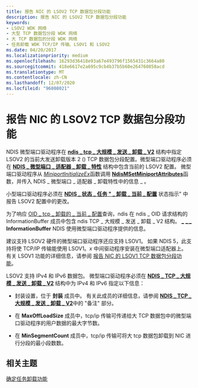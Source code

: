 ```yaml
---
title: 报告 NIC 的 LSOV2 TCP 数据包分段功能
description: 报告 NIC 的 LSOV2 TCP 数据包分段功能
keywords:
- LSOV2 WDK 网络
- 大型 TCP 数据包分段 WDK 网络
- 大 TCP 数据包的分段 WDK 网络
- 任务卸载 WDK TCP/IP 传输、LSOV1 和 LSOV2
ms.date: 04/20/2017
ms.localizationpriority: medium
ms.openlocfilehash: 16293d36418e93a67e493796f1565431c3664a80
ms.sourcegitcommit: 418e6617e2a695c9cb4b37b5b60e264760858acd
ms.translationtype: MT
ms.contentlocale: zh-CN
ms.lasthandoff: 12/07/2020
ms.locfileid: "96808021"
---
```

# <a name="reporting-a-nics-lsov2-tcp-packet-segmentation-capabilities"></a>报告 NIC 的 LSOV2 TCP 数据包分段功能





NDIS 微型端口驱动程序在 [**ndis \_ tcp \_ 大规模 \_ 发送 \_ 卸载 \_ V2**](/windows-hardware/drivers/ddi/ntddndis/ns-ntddndis-_ndis_tcp_large_send_offload_v2) 结构中指定 LSOV2 的当前大发送卸载版本 2 () TCP 数据包分段配置。微型端口驱动程序必须在 [**NDIS \_ 微型端口 \_ 适配器 \_ 卸载 \_ 特性**](/windows-hardware/drivers/ddi/ndis/ns-ndis-_ndis_miniport_adapter_offload_attributes) 结构中包含当前的 LSOV2 配置。 微型端口驱动程序从 [*MiniportInitializeEx*](/windows-hardware/drivers/ddi/ndis/nc-ndis-miniport_initialize)函数调用 [**NdisMSetMiniportAttributes**](/windows-hardware/drivers/ddi/ndis/nf-ndis-ndismsetminiportattributes)函数，并传入 NDIS \_ 微型端口 \_ 适配器 \_ 卸载特性中的信息 \_ 。

小型端口驱动程序必须在 [**NDIS \_ 状态 \_ 任务 " \_ 卸载 \_ 当前 \_ 配置**](./ndis-status-task-offload-current-config.md) 状态指示" 中报告 LSOV2 配置中的更改。

为了响应 [OID \_ tcp \_ 卸载的 \_ 当前 \_ 配置](./oid-tcp-offload-current-config.md)查询，ndis 在 ndis \_ OID 请求结构的 InformationBuffer 成员中包含 ndis TCP \_ 大规模 \_ 发送 \_ 卸载 \_ V2 结构。 [**\_**](/windows-hardware/drivers/ddi/ntddndis/ns-ntddndis-_ndis_offload) [**\_ \_**](/windows-hardware/drivers/ddi/ndis/ns-ndis-_ndis_oid_request) **InformationBuffer** NDIS 使用微型端口驱动程序提供的信息。

建议支持 LSOV2 硬件的微型端口驱动程序还应支持 LSOV1。 如果 NDIS 5，此支持将使 TCP/IP 传输能使用 LSOV1。*x* 中间驱动程序安装在微型端口适配器上。 有关 LSOV1 功能的详细信息，请参阅 [报告 NIC 的 LSOV1 TCP 数据包分段功能](reporting-a-nic-s-lsov1-tcp-packet-segmentation-capabilities.md)。

LSOV2 支持 IPv4 和 IPv6 数据包。 微型端口驱动程序必须在 [**NDIS \_ TCP \_ 大规模 \_ 发送 \_ 卸载 \_ V2**](/windows-hardware/drivers/ddi/ntddndis/ns-ntddndis-_ndis_tcp_large_send_offload_v2) 结构中为 IPv4 和 IPv6 指定以下信息：

-   封装设置，位于 **封装** 成员中。 有关此成员的详细信息，请参阅 [**NDIS \_ TCP \_ 大规模 \_ 发送 \_ 卸载 \_ V2**](/windows-hardware/drivers/ddi/ntddndis/ns-ntddndis-_ndis_tcp_large_send_offload_v2)中的 "备注" 部分。

-   在 **MaxOffLoadSize** 成员中，tcp/ip 传输可传递给大 TCP 数据包中的微型端口驱动程序的用户数据的最大字节数。

-   在 **MinSegmentCount** 成员中，tcp/ip 传输可将大 tcp 数据包卸载到 NIC 进行分段的最小段数数。

## <a name="related-topics"></a>相关主题


[确定任务卸载功能](determining-task-offload-capabilities.md)

 

